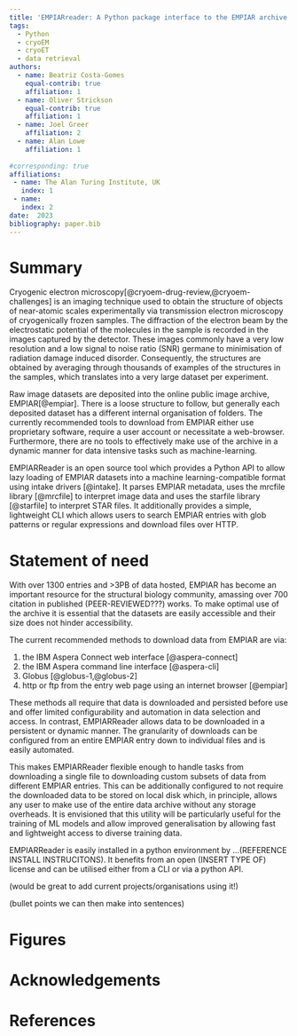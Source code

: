 ```yaml
---
title: 'EMPIARreader: A Python package interface to the EMPIAR archive'
tags:
  - Python
  - cryoEM
  - cryoET
  - data retrieval
authors:
  - name: Beatriz Costa-Gomes
    equal-contrib: true
    affiliation: 1
  - name: Oliver Strickson
    equal-contrib: true 
    affiliation: 1
  - name: Joel Greer
    affiliation: 2
  - name: Alan Lowe
    affiliation: 1
    
#corresponding: true 
affiliations:
 - name: The Alan Turing Institute, UK
   index: 1
 - name: 
   index: 2
date:  2023
bibliography: paper.bib
---
```



# Summary

Cryogenic electron microscopy[@cryoem-drug-review,@cryoem-challenges] is an imaging technique used to obtain the structure of objects of near-atomic scales experimentally via transmission electron microscopy of cryogenically frozen samples. The diffraction of the electron beam by the electrostatic potential of the molecules in the sample is recorded in the images captured by the detector. These images commonly have a very low resolution and a low signal to noise ratio (SNR) germane to minimisation of radiation damage induced disorder. Consequently, the structures are obtained by averaging through thousands of examples of the structures in the samples, which translates into a very large dataset per experiment.

Raw image datasets are deposited into the online public image archive, EMPIAR[@empiar]. There is a loose structure to follow, but generally each deposited dataset has a different internal organisation of folders. The currently recommended tools to download from EMPIAR either use proprietary software, require a user account or necessitate a web-browser. Furthermore, there are no tools to effectively make use of the archive in a dynamic manner for data intensive tasks such as machine-learning.

EMPIARReader is an open source tool which provides a Python API to allow lazy loading of EMPIAR datasets into a machine learning-compatible format using intake drivers [@intake]. It parses EMPIAR metadata, uses the mrcfile library [@mrcfile] to interpret image data and uses the starfile library [@starfile] to interpret STAR files. It additionally provides a simple, lightweight CLI which allows users to search EMPIAR entries with glob patterns or regular expressions and download files over HTTP.

# Statement of need

With over 1300 entries and >3PB of data hosted, EMPIAR has become an important resource for the structural biology community, amassing over 700 citation in published (PEER-REVIEWED???) works. To make optimal use of the archive it is essential that the datasets are easily accessible and their size does not hinder accessibility.

The current recommended methods to download data from EMPIAR are via:
1. the IBM Aspera Connect web interface [@aspera-connect]
2. the IBM Aspera command line interface [@aspera-cli]
3. Globus [@globus-1,@globus-2]
4. http or ftp from the entry web page using an internet browser [@empiar]

These methods all require that data is downloaded and persisted before use and offer limited configurability and automation in data selection and access. In contrast, EMPIARReader allows data to be downloaded in a persistent or dynamic manner. The granularity of downloads can be configured from an entire EMPIAR entry down to individual files and is easily automated.

This makes EMPIARReader flexible enough to handle tasks from downloading a single file to downloading custom subsets of data from different EMPIAR entries. This can be additionally configured to not require the downloaded data to be stored on local disk which, in principle, allows any user to make use of the entire data archive without any storage overheads. It is envisioned that this utility will be particularly useful for the training of ML models and allow improved generalisation by allowing fast and lightweight access to diverse training data.

EMPIARReader is easily installed in a python environment by ...(REFERENCE INSTALL INSTRUCITONS). It benefits from an open (INSERT TYPE OF) license and can be utilised either from a CLI or via a python API.

(would be great to add current projects/organisations using it!)

(bullet points we can then make into sentences)


# Figures

# Acknowledgements

# References